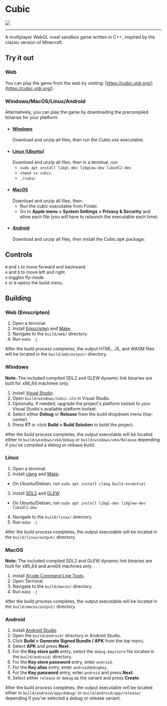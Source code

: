 # Cubic

[![](https://i.imgur.com/5tS5i3M.png)](https://cubic.vldr.org/)

---

A multiplayer WebGL voxel sandbox game written in C++, inspired by the classic version of Minecraft.

## Try it out

### Web
You can play the game from the web by visiting: [https://cubic.vldr.org/](https://cubic.vldr.org/)

### Windows/MacOS/Linux/Android

Alternatively, you can play the game by downloading the precompiled binaries for your platform:

- #### [Windows](https://github.com/vldr/Cubic/releases/download/Build/Cubic_Windows.zip)  
  Download and unzip all files, then run the *Cubic.exe* executable.
- #### [Linux (Ubuntu)](https://github.com/vldr/Cubic/releases/download/Build/Cubic_Linux.zip)  
  Download and unzip all files, then in a terminal, run:
  * `sudo apt install libgl-dev libglew-dev libsdl2-dev`
  * `chmod +x cubic`
  * `./cubic`
- #### [MacOS](https://github.com/vldr/Cubic/releases/download/Build/Cubic_MacOS.zip)  
  Download and unzip all files, then:
  * Run the *cubic* executable from Finder.
  * Go to **Apple menu > System Settings > Privacy & Security** and allow each file (you will have to relaunch the executable each time).
- #### [Android](https://github.com/vldr/Cubic/releases/download/Build/Cubic_Android.zip)  
  Download and unzip all files, then install the *Cubic.apk* package:

## Controls

`W` and `S` to move forward and backward.   
`A` and `D` to move left and right.  
`V` toggles fly-mode.  
`E` or `B` opens the build menu.  

## Building

### Web (Emscripten)

1. Open a terminal.
2. Install [Emscripten](https://emscripten.org/docs/getting_started/downloads.html) and [Make](https://www.gnu.org/software/make/manual/make.html).
3. Navigate to the `build/web/` directory.
4. Run `make -j`

After the build process completes, the output HTML, JS, and WASM files will be located in the `build/web/output/` directory.

### Windows
**Note:** The included compiled SDL2 and GLEW dynamic link binaries are built for x86_64 machines only.

1. Install [Visual Studio](https://visualstudio.microsoft.com/#vs-section).
2. Open `build/windows/Cubic.sln` in Visual Studio.
3. Optionally, if needed, upgrade the project's platform toolset to your Visual Studio's available platform toolset.
4. Select either **Debug** or **Release** from the build dropdown menu (top-center).
5. Press **F7** or click **Build > Build Solution** to build the project.

After the build process completes, the output executable will be located either in `build/windows/x64/Debug` or 
`build/windows/x64/Release` depending if you've compiled a debug or release build.

### Linux

1. Open a terminal.
2. Install [clang](https://clang.llvm.org/) and [Make](https://www.gnu.org/software/make/manual/make.html).
* On Ubuntu/Debian, run `sudo apt install clang build-essential`
3. Install [SDL2](https://wiki.libsdl.org/SDL2/Installation#linuxunix) and [GLEW](https://glew.sourceforge.net/install.html) 
* On Ubuntu/Debian, run `sudo apt install libgl-dev libglew-dev libsdl2-dev`
4. Navigate to the `build/linux/` directory.
5. Run `make -j`

After the build process completes, the output executable will be located in the `build/linux/output/` directory.

### MacOS
**Note:** The included compiled SDL2 and GLEW dynamic link binaries are built for x86_64 and arm64 machines only.

1. Install [Xcode Command Line Tools](https://mac.install.guide/commandlinetools/4.html).
2. Open Terminal. 
3. Navigate to the `build/macos/` directory.
4. Run `make -j`

After the build process completes, the output executable will be located in the `build/macos/output/` directory.

### Android

1. Install [Android Studio](https://developer.android.com/studio).
2. Open the `build/android/` directory in Android Studio.
3. Click **Build > Generate Signed Bundle / APK** from the top menu.
4. Select **APK** and press **Next**.
5. For the **Key store path** entry, select the `debug.keystore` file located in the `build/android/` directory.
6. For the **Key store password** entry, enter `android`.
7. For the **Key alias** entry, enter `androiddebugkey`.
8. For the **Key password** entry, enter `android` and press **Next**.
9. Select either `release` or `debug` as the variant and press **Create**.

After the build process completes, the output executable will be located either in `build/android/app/debug/` or 
`build/android/app/release/` depending if you've selected a debug or release variant.

